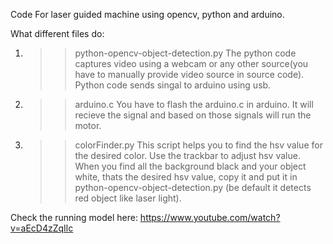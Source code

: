 Code For laser guided machine using opencv, python and arduino.

What different files do:

1) >> python-opencv-object-detection.py
The python code captures video using a webcam or any other source(you have to manually provide video source in source code).
Python code sends singal to arduino using usb.

2) >> arduino.c
You have to flash the arduino.c in arduino. It will recieve the signal and based on those signals will run the motor.

3) >> colorFinder.py
This script helps you to find the hsv value for the desired color. Use the trackbar to adjust hsv value. When you find all the background black and your object white, thats the desired hsv value, copy it and put it in python-opencv-object-detection.py (be default it detects red object like laser light).



Check the running model here:
https://www.youtube.com/watch?v=aEcD4zZqIlc

